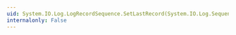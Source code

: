 ```yaml
---
uid: System.IO.Log.LogRecordSequence.SetLastRecord(System.IO.Log.SequenceNumber)
internalonly: False
---
```

